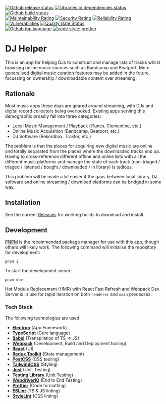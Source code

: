 [![Github release status](https://img.shields.io/github/v/release/goosewobbler/dj-helper?include_prereleases)](https://github.com/goosewobbler/dj-helper/releases)
[![Libraries.io dependencies status](https://img.shields.io/librariesio/release/github/goosewobbler/dj-helper)](https://libraries.io/github/goosewobbler/dj-helper)
[![Github build status](https://img.shields.io/github/workflow/status/goosewobbler/dj-helper/CI)](https://github.com/goosewobbler/dj-helper/actions/workflows/ci.yml)  
[![Maintainability Rating](https://sonarcloud.io/api/project_badges/measure?project=goosewobbler_dj-helper&metric=sqale_rating)](https://sonarcloud.io/dashboard?id=goosewobbler_dj-helper) [![Security Rating](https://sonarcloud.io/api/project_badges/measure?project=goosewobbler_dj-helper&metric=security_rating)](https://sonarcloud.io/dashboard?id=goosewobbler_dj-helper) [![Reliability Rating](https://sonarcloud.io/api/project_badges/measure?project=goosewobbler_dj-helper&metric=reliability_rating)](https://sonarcloud.io/dashboard?id=goosewobbler_dj-helper) [![Vulnerabilities](https://sonarcloud.io/api/project_badges/measure?project=goosewobbler_dj-helper&metric=vulnerabilities)](https://sonarcloud.io/dashboard?id=goosewobbler_dj-helper) [![Quality Gate Status](https://sonarcloud.io/api/project_badges/measure?project=goosewobbler_dj-helper&metric=alert_status)](https://sonarcloud.io/dashboard?id=goosewobbler_dj-helper)  
[![Github top language](https://img.shields.io/github/languages/top/goosewobbler/dj-helper)](https://typescriptlang.org)
[![code style: prettier](https://img.shields.io/badge/code_style-prettier-ff69b4.svg)](https://github.com/prettier/prettier)

# DJ Helper

This is an app for helping DJs to construct and manage lists of tracks whilst browsing online music sources such as Bandcamp and Beatport. More generalised digital music curation features may be added in the future, focussing on ownership / downloadable content over streaming.

## Rationale

Most music apps these days are geared around streaming, with DJs and digital record collectors being overlooked. Existing apps serving this demographic broadly fall into three categories:

- Local Music Management / Playback (iTunes, Clementine, etc.)
- Online Music Acquisition (Bandcamp, Beatport, etc.)
- DJ Software (Rekordbox, Traktor, etc.)

The problem is that the places for acquiring new digital music are online and totally separated from the places where the downloaded tracks end up. Having to cross-reference different offline and online lists with all the different music platforms and manage the state of each track (non-triaged / triaged / listened / bought / downloaded / in library) is tedious.

This problem will be made a lot easier if the gaps between local library, DJ software and online streaming / download platforms can be bridged in some way.

## Installation

See the current [Releases](https://github.com/goosewobbler/dj-helper/releases) for working builds to download and install.

## Development

[PNPM](https://pnpm.io) is the recommended package manager for use with this app, though others will likely work. The following command will initialise the repository for development:

```
pnpm i
```

To start the development server:

```
pnpm dev
```

Hot Module Replacement (HMR) with React Fast Refresh and Webpack Dev Server is in use for rapid iteration on both `renderer` and `main` processes.

### Tech Stack

The following technologies are used:

- **[Electron](https://electronjs.org)** (App Framework)
- **[TypeScript](https://www.typescriptlang.org)** (Core language)
- **[Babel](https://babeljs.io)** (Transpilation of TS => JS)
- **[Webpack](https://webpack.js.org)** (Development, Build and Deployment tooling)
- **[React](https://reactjs.org)** (UI)
- **[Redux Toolkit](https://redux-toolkit.js.org)** (State management)
- **[PostCSS](https://postcss.org)** (CSS tooling)
- **[TailwindCSS](https://tailwindcss.com)** (Styling)
- **[Jest](https://jestjs.io)** (Unit Testing)
- **[Testing Library](https://testing-library.com)** (Unit Testing)
- **[WebdriverIO](https://webdriver.io)** (End to End Testing)
- **[Prettier](https://prettier.io)** (Code formatting)
- **[ESLint](https://eslint.org)** (TS & JS linting)
- **[StyleLint](https://stylelint.io)** (CSS linting)


